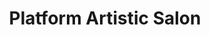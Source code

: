 ---
title: "Platform Artistic Salon"
url: /lake-oswego/platform-artistic-salon/
shop: hairdresser
---